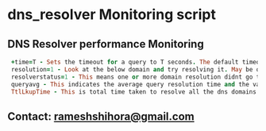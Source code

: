# dns_resolver Monitoring script 

## DNS Resolver performance Monitoring

```ruby
 +time=T - Sets the timeout for a query to T seconds. The default timeout is 5 seconds. An attempt to set T to less than 1 will result in a query timeout of 1 second being applied.
 resolution=1 - Look at the below domain and try resolving it. May be one or more domain is NOT resolving.
 resolverstatus=1 - This means one or more domain resolution didnt go through primary resolver in /etc/resolv.conf. Investigate by quering to Primary..
 queryavg - This indicates the average query resolution time and the values are in Milli Seconds
 TtlLkupTime - This is total time taken to resolve all the dns domains query lookup and the values are in Seconds 
```
## Contact: rameshshihora@gmail.com
